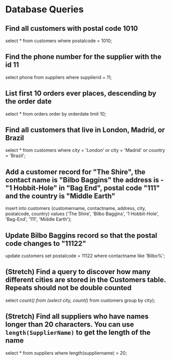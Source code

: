 # Database Queries

## Find all customers with postal code 1010

select * from customers where postalcode = 1010;

## Find the phone number for the supplier with the id 11

select phone from suppliers where supplierid = 11;

## List first 10 orders ever places, descending by the order date

select * from orders order by orderdate limit 10;

## Find all customers that live in London, Madrid, or Brazil

select * from customers where city = 'London' or city = 'Madrid' or country = 'Brazil';

## Add a customer record for "The Shire", the contact name is "Bilbo Baggins" the address is -"1 Hobbit-Hole" in "Bag End", postal code "111" and the country is "Middle Earth"

insert into customers (customername, contactname, address, city, postalcode, country) 
values ('The Shire', 'Bilbo Baggins', '1 Hobbit-Hole', 'Bag-End', '111', 'Middle Earth');

## Update Bilbo Baggins record so that the postal code changes to "11122"

update customers set postalcode = 11122 where contactname like 'Bilbo%';

## (Stretch) Find a query to discover how many different cities are stored in the Customers table. Repeats should not be double counted

select count(*) from (select city, count(*) from customers group by city);

## (Stretch) Find all suppliers who have names longer than 20 characters. You can use `length(SupplierName)` to get the length of the name

select * from suppliers where length(suppliername) > 20;